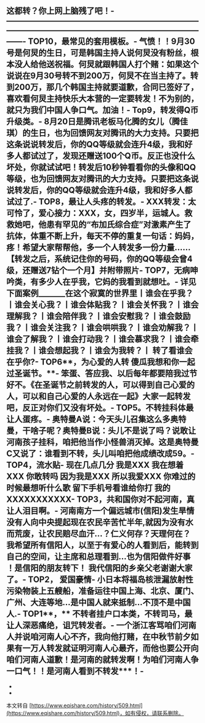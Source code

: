 **这都转？你上网上脑残了吧！**-
**——————————————————————————————————————————————————**-
**TOP10，最常见的套用模板。**-
气愤！！9月30号是何炅的生日，可是韩国主持人说何炅没有粉丝，根本没人给他送祝福。何炅就跟韩国人打个赌：如果这个说说在9月30号转不到200万，何炅不在当主持了。转到200万，那几个韩国主持就要道歉，合同已签好了，喜欢看何炅主持快乐大本营的一定要转发！不为别的，就只为我们中国人争口气。加油！-
**Top9，转发得Q币升级类。**-
8月20日是腾讯老板马化腾的女儿（腾佳琪）的生日，也为回馈网友对腾讯的大力支持。只要把这条说说转发后，你的QQ等级就会连升4级，我和好多人都试过了，发现还赠送100个Q币。反正也没什么坏处，你就试试吧！转发后10秒钟看看你的头像和QQ等级，也为回馈网友对腾讯的大力支持。只要把这条说说转发后，你的QQ等级就会连升4级，我和好多人都试过了.-
**TOP8，最让人头疼的转发。**-
XXX转发：太可怜了，爱心接力：XXX，女，四岁半，运城人。救救她吧，他患有罕见的“布加氏综合症”对激素产生了抗体，体重不断上升，每天不停的重复一句话：妈妈，疼！希望大家帮帮他，多一个人转发多一份力量......【转发之后，系统记住你的号码，你的QQ等级会曾4级，还赠送7钻个一个月】并附带照片-
**TOP7，无病呻吟类，有多少人在乎我，它妈的我看到就想吐。**-
详见下面案例\_\_\_\_\_\_\_在这个寂寞的世界里丨谁会在乎我？丨谁会关心我？丨谁会体贴我？丨谁会关怀我？丨谁会理解我？丨谁会陪伴我？丨谁会安慰我？丨谁会鼓励我？丨谁会关注我？丨谁会哄哄我？丨谁会劝解我？丨谁会了解我？丨谁会打动我？丨谁会慕求我？丨谁会牵挂我？丨谁会想起我？丨谁会为我转？丨 转了看谁会在乎你?-
**TOP6****，****为心爱的人转 傻瓜我想和你一起过圣诞节。**-
笨蛋、答应我、以后每年都要陪我过节好不。《在圣诞节之前转发的人，可以得到自己心爱的人，可以和自己心爱的人永远在一起》大家一起转发吧，反正对你们又没有坏处。-
**TOP5。不转挂科体最让人蛋疼。**-
奥特曼A说：今天头儿召集这么多奥特曼，干啥子呢？奥特曼B说：头儿不是说了吗？说敢让河南孩子挂科，咱把他当作小怪兽消灭掉。这是奥特曼C又说了：谁看到不转，头儿叫咱把他成绩改成59。-
**TOP4****，****流水贴**-
现在几点几分 我是XXX 我在想着XXX 你敢转吗 因为我是XXX 所以我爱XXX 你难过的时候最想听什么歌 留下手机号看谁给你打 我的XXXXXXXXXXX-
**TOP3，共和国你对不起河南，真让人泪目啊。**-
河南南方一个偏远城市(信阳)发生旱情没有人向中央提起现在农民辛苦忙半年,就因为没有水而荒废，让农民赔尽血汗…？仁义何存？天理何在？ 我希望所有信阳人，以至于有爱心的人看到后，能转到自己的空间，让主席和总理看到…也为信阳做件好事 ！是信阳的朋友转下！ 我代信阳的乡亲父老谢谢大家了。-
**TOP2****，** **爱国豪情**-
小日本将福岛核泄漏放射性污染物装上五艘船，准备运往中国上海、北京、厦门、广州、大连等地...是中国人就来抵制...不顶不是中国人.-
**TOP1****，** **不转者挂户口本类，不转司马，最让人深恶痛绝，诅咒转发者。**-
一个浙江客骂咱们河南人并说咱河南人心不齐，我向他打赌，在中秋节前夕如果有一万人转发就证明河南人心最齐，而他也要公开向咱们河南人道歉！是河南的就转发啊！为咱们河南人争一口气！！是河南人看到不转发\*\*\*！-
-
-

-

本文转自 [https://www.eqishare.com/history/509.html](https://www.eqishare.com/history/509.html)，如有侵权，请联系删除。